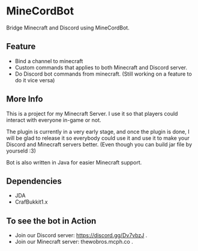 # MineCordBot
Bridge Minecraft and Discord using MineCordBot.

## Feature
* Bind a channel to minecraft
* Custom commands that applies to both Minecraft and Discord server.
* Do Discord bot commands from minecraft. (Still working on a feature to do it vice versa)

## More Info
This is a project for my Minecraft Server. I use it so that players could interact
with everyone in-game or not.

The plugin is currently in a very early stage, and once the plugin is done, I will be
glad to release it so everybody could use it and use it to make your Discord and
Minecraft servers better. (Even though you can build jar file by yourseld :3)

Bot is also written in Java for easier Minecraft support.

## Dependencies
  * JDA
  * CrafBukkit1.x

## To see the bot in Action
  * Join our Discord server: https://discord.gg/Dv7vbzJ .
  * Join our Minecraft server: thewobros.mcph.co .

